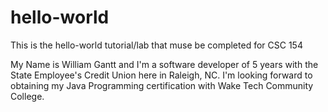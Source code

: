 # hello-world
This is the hello-world tutorial/lab that muse be completed for CSC 154

My Name is William Gantt and I'm a software developer of 5 years with the State Employee's Credit Union here in Raleigh, NC. I'm looking forward to obtaining my Java Programming certification with Wake Tech Community College.
